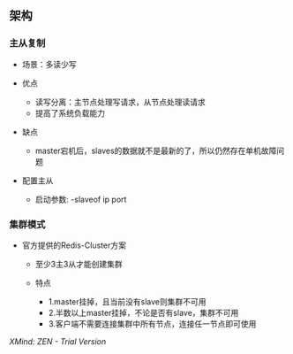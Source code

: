 ## 架构

### 主从复制

- 场景：多读少写
- 优点

	- 读写分离：主节点处理写请求，从节点处理读请求
	- 提高了系统负载能力

- 缺点

	- master宕机后，slaves的数据就不是最新的了，所以仍然存在单机故障问题

- 配置主从

	- 启动参数: -slaveof ip port

### 集群模式

- 官方提供的Redis-Cluster方案

	- 至少3主3从才能创建集群
	- 特点

		- 1.master挂掉，且当前没有slave则集群不可用
		- 2.半数以上master挂掉，不论是否有slave，集群不可用
		- 3.客户端不需要连接集群中所有节点，连接任一节点即可使用

*XMind: ZEN - Trial Version*